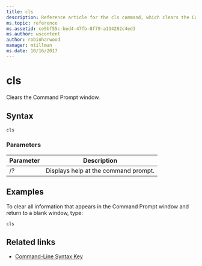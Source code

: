 ```yaml
---
title: cls
description: Reference article for the cls command, which clears the Command Prompt window.
ms.topic: reference
ms.assetid: ce9bf55c-bed4-47fb-8f79-a134202c4ed3
ms.author: wscontent
author: robinharwood
manager: mtillman
ms.date: 10/16/2017
---
```


# cls

Clears the Command Prompt window.

## Syntax

```
cls
```

### Parameters

| Parameter | Description |
| --------- | ----------- |
| /? | Displays help at the command prompt. |

## Examples

To clear all information that appears in the Command Prompt window and return to a blank window, type:

```
cls
```

## Related links

- [Command-Line Syntax Key](command-line-syntax-key.md)